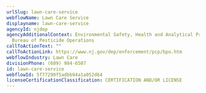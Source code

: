 ```yaml
---
urlSlug: lawn-care-service
webflowName: Lawn Care Service
displayname: lawn-care-service
agencyId: njdep
agencyAdditionalContext: Environmental Safety, Health and Analytical Programs,
  Bureau of Pesticide Operations
callToActionText: ""
callToActionLink: https://www.nj.gov/dep/enforcement/pcp/bpo.htm
webflowIndustry: Lawn Care
divisionPhone: (609) 984-6507
id: lawn-care-service
webflowId: 5f77290f5adbb94a1a052d64
licenseCertificationClassification: CERTIFICATION AND/OR LICENSE
---
```

